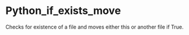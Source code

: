 # Python_if_exists_move
Checks for existence of a file and moves either this or another file if True.
